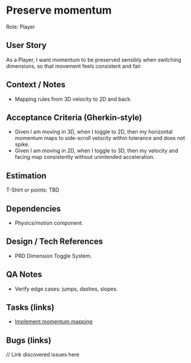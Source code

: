 # Preserve momentum

Role: Player

## User Story

As a Player, I want momentum to be preserved sensibly when switching dimensions, so that movement feels consistent and fair.

## Context / Notes

- Mapping rules from 3D velocity to 2D and back.

## Acceptance Criteria (Gherkin-style)

- Given I am moving in 3D, when I toggle to 2D, then my horizontal momentum maps to side-scroll velocity within tolerance and does not spike.
- Given I am moving in 2D, when I toggle to 3D, then my velocity and facing map consistently without unintended acceleration.

## Estimation

T-Shirt or points: TBD

## Dependencies

- Physics/motion component.

## Design / Tech References

- PRD Dimension Toggle System.

## QA Notes

- Verify edge cases: jumps, dashes, slopes.

## Tasks (links)

- [Implement momentum mapping](./tasks/implement-momentum-mapping.md)

## Bugs (links)

// Link discovered issues here
